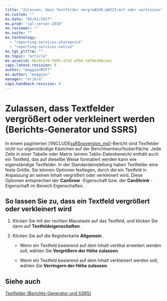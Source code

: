 ```yaml
---
title: "Zulassen, dass Textfelder vergr&#246;&#223;ert oder verkleinert werden (Berichts-Generator und SSRS) | Microsoft Docs"
ms.custom: ""
ms.date: "03/01/2017"
ms.prod: "sql-server-2016"
ms.reviewer: ""
ms.suite: ""
ms.technology: 
  - "reporting-services-sharepoint"
  - "reporting-services-native"
ms.tgt_pltfrm: ""
ms.topic: "article"
ms.assetid: dbc01e78-5993-47e5-af04-34f9e3bbcee1
caps.latest.revision: 8
author: "maggiesMSFT"
ms.author: "maggies"
manager: "erikre"
caps.handback.revision: 8
---
```

# Zulassen, dass Textfelder vergr&#246;&#223;ert oder verkleinert werden (Berichts-Generator und SSRS)
  In einem paginierten [!INCLUDE[ssRSnoversion_md](../../includes/ssrsnoversion-md.md)]-Bericht sind Textfelder nicht nur eigenständige Kästchen auf der Berichtsentwurfsoberfläche. Jede Zelle in einer Tabelle oder Matrix (einem Tablix-Datenbereich) enthält auch ein Textfeld, das auf dieselbe Weise formatiert werden kann wie eigenständige Textfelder. In der Standardeinstellung haben Textfelder eine feste Größe. Sie können Optionen festlegen, durch die ein Textfeld in Anpassung an seinen Inhalt vergrößert oder verkleinert wird. Diese Optionen entsprechen der **CanGrow** -Eigenschaft bzw. der **CanShrink** -Eigenschaft im Bereich Eigenschaften.  
  
## So lassen Sie zu, dass ein Textfeld vergrößert oder verkleinert wird  
  
1.  Klicken Sie mit der rechten Maustaste auf das Textfeld, und klicken Sie dann auf **Textfeldeigenschaften**.  
  
2.  Klicken Sie auf die Registerkarte **Allgemein** .  
  
    -   Wenn ein Textfeld basierend auf dem Inhalt vertikal erweitert werden soll, wählen Sie **Vergrößern der Höhe zulassen**.  
  
    -   Wenn ein Textfeld basierend auf dem Inhalt verkleinert werden soll, wählen Sie **Verringern der Höhe zulassen**.  
  
## Siehe auch  
 [Textfelder &#40;Berichts-Generator und SSRS&#41;](../../reporting-services/report-design/text-boxes-report-builder-and-ssrs.md)  
  
  